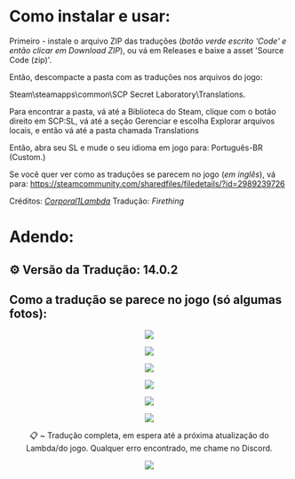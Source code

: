 # Como instalar e usar:

Primeiro - instale o arquivo ZIP das traduções (*botão verde escrito 'Code' e então clicar em Download ZIP*), ou vá em Releases e baixe a asset 'Source Code (zip)'.

Então, descompacte a pasta com as traduções nos arquivos do jogo:

Steam\steamapps\common\SCP Secret Laboratory\Translations.


Para encontrar a pasta, vá até a Biblioteca do Steam, clique com o botão direito em SCP:SL, vá até a seção Gerenciar e escolha Explorar arquivos locais, e então vá até a pasta chamada Translations

Então, abra seu SL e mude o seu idioma em jogo para: Português-BR (Custom.)


Se você quer ver como as traduções se parecem no jogo (*em inglês*), vá para: https://steamcommunity.com/sharedfiles/filedetails/?id=2989239726

Créditos: [*Corporal1Lambda*](https://github.com/Corporal1Lambda)
Tradução: *Firething*

# Adendo:
## ⚙️ Versão da Tradução: 14.0.2
## Como a tradução se parece no jogo (só algumas fotos):
<p align="center">
   <img src="https://media.discordapp.net/attachments/1293781332274581578/1344628912541667429/image.png?ex=67e684c2&is=67e53342&hm=9818b974cc2670752dc4d73de16478d2997435722996a1ef07d5a8dbd58e62f6&=&format=webp&quality=lossless&width=1523&height=813" />
</p>
<p align="center">
   <img src="https://media.discordapp.net/attachments/1293781332274581578/1344629308143964201/image.png?ex=67e68521&is=67e533a1&hm=90e89519770a2b145bb3d9dac70c78b6f1f71939bde130550118693382efbddb&=&format=webp&quality=lossless&width=1445&height=813" />
</p>
<p align="center">
   <img src="https://media.discordapp.net/attachments/1293781332274581578/1344629751825961002/image.png?ex=67e6858a&is=67e5340a&hm=539ea46958eb4c4424476327fc9d2ec195c52840ca4ac8fe93fdbd635898a5d2&=&format=webp&quality=lossless&width=1523&height=813" />
</p>
<p align="center">
   <img src="https://media.discordapp.net/attachments/1293781332274581578/1344630558130573334/image.png?ex=67e6864b&is=67e534cb&hm=4d4c6ac0a10b5184f1c8f0aeb5d8caf1cbbc5ea1036cf7605667a6104ac4c21e&=&format=webp&quality=lossless&width=1445&height=813" />
</p>
<p align="center">
   <img src="https://media.discordapp.net/attachments/1293781332274581578/1344631752588525638/image.png?ex=67e68767&is=67e535e7&hm=3afa1aad494c63003b7c0930dcf978944d915aa66e601388bae6e3a976033887&=&format=webp&quality=lossless&width=1445&height=813" />
</p>
<p align="center">
   <img src="https://cdn.discordapp.com/attachments/1293781332274581578/1344632725885292544/image.png?ex=67e6884f&is=67e536cf&hm=569770788726c159f00ada34521bf04aab602a53c821560c398f3e4bf5c2a871&" />
</p>

<p align="center"> 
📋 ~ Tradução completa, em espera até a próxima atualização do Lambda/do jogo. Qualquer erro encontrado, me chame no Discord.
</p>

<p align="center">
   <img src="https://media.discordapp.net/attachments/1192651847996018818/1343356161503526934/grillby_sit.gif?ex=67e680ab&is=67e52f2b&hm=6a3c7e8322e0bfcb511b7fd8bb1602efaa55fc3bdc6e49ed5839bc78db050437&=&width=446&height=506" />
</p>
